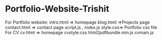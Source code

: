 # Portfolio-Website-Trishit

For Portfolio website:
intro.html => homepage
blog.html =>Projects page
contact.html => contact page
script.js , index.js
style.css=> Portfolio css file
For CV
cv.html => homepage
cvstyle.css
html2pdfbundle.min.js
cvmain.js


